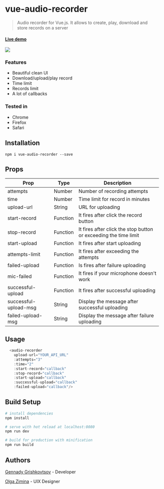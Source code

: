 # vue-audio-recorder

> Audio recorder for Vue.js. It allows to create, play, download and store records on a server

#### [Live demo](https://jsfiddle.net/grishkovelli/rb1anxyj/)

![](https://raw.githubusercontent.com/grishkovelli/vue-audio-recorder/master/screenshot.png)

### Features

- Beautiful clean UI
- Download/upload/play record
- Time limit
- Records limit
- A lot of callbacks

### Tested in

- Chrome
- Firefox
- Safari

## Installation

```
npm i vue-audio-recorder --save
```

## Props

| Prop                  | Type     | Description                                                      |
| --------------------- | -------- | ---------------------------------------------------------------- |
| attempts              | Number   | Number of recording attempts                                     |
| time                  | Number   | Time limit for record in minutes                                 |
| upload-url            | String   | URL for uploading                                                |
| start-record          | Function | It fires after click the record button                           |
| stop-record           | Function | It fires after click the stop button or exceeding the time limit |
| start-upload          | Function | It fires after start uploading                                   |
| attempts-limit        | Function | It fires after exceeding the attempts                            |
| failed-upload         | Function | Is fires after failure uploading                                 |
| mic-failed            | Function | It fires if your microphone doesn't work                         |
| successful-upload     | Function | It fires after successful uploading                              |
| successful-upload-msg | String   | Display the message after successful uploading                   |
| failed-upload-msg     | String   | Display the message after failure uploading                      |

## Usage

```js
  <audio-recorder
    upload-url="YOUR_API_URL"
    :attempts="3"
    :time="2"
    :start-record="callback"
    :stop-record="callback"
    :start-upload="callback"
    :successful-upload="callback"
    :failed-upload="callback"/>
```

## Build Setup

``` bash
# install dependencies
npm install

# serve with hot reload at localhost:8080
npm run dev

# build for production with minification
npm run build
```

## Authors

[Gennady Grishkovtsov](https://www.linkedin.com/in/grishkovtsov/) - Developer

[Olga Zimina](https://www.behance.net/zimin4ik) - UIX Designer
